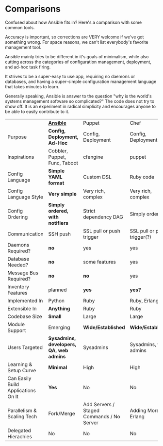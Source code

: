 Comparisons
===========

Confused about how Ansible fits in?  Here's a comparison with some common tools.

Accuracy is important, so corrections are VERY welcome if we've got something wrong.
For space reasons, we can't list everybody's favorite management tool.

Ansible mainly tries to be different in it's goals of minimalism, while also cutting across
the categories of configuration management, deployment, and ad-hoc task firing.

It strives to be a super-easy to use app, requiring no daemons or databases, and having
a super-simple configuration management language that takes minutes to learn.

Generally speaking, Ansible is answer to the question "why is the world's systems
management software so complicated?"  The code does not try to show off. It is an 
experiment in radical simplicity and encourages anyone to be able to easily contribute to it.

<table>
   <tr>
      <td></td>
      <td><B><U>Ansible</U></B></font></td>
      <td>Puppet</td>
      <td>Chef</td>
      <td>Func</td>
      <td>Capistrano</td>
      <td>mCollective</td>
   </tr>
   <tr>
      <td>Purpose</td>
      <td><B>Config, Deployment, Ad-Hoc</B></td>
      <td>Config, Deployment</td>
      <td>Config, Deployment</td>
      <td>Ad-Hoc</td>
      <td>Deployment</td> 
      <td>Ad-Hoc</td>
   </tr>
   <tr>
      <td>Inspirations</td>
      <td>Cobbler, Puppet, Func, Taboot</B></td>
      <td>cfengine</td>
      <td>puppet</td>
      <td>sysadmin SSH scripts</td>
      <td>sysadmin SSH scripts</td> 
      <td>Func, puppet</td>
   </tr>

   <tr>
      <td>Config Language</td>
      <td><B>Simple YAML format</B></td>
      <td>Custom DSL</td>
      <td>Ruby code</td>
      <td>None</td>
      <td>None</td>
      <td>None</td>
   </tr>
   <tr>
      <td>Config Language Style</td>
      <td><B>Very simple</B></td>
      <td>Very rich, complex</td>
      <td>Very rich, complex</td>
      <td>None</td>
      <td>None</td>
      <td>None</td>
   </tr>
   <tr>
      <td>Config Ordering</td>
      <td><B>Simply ordered, with notifiers</B></td>
      <td>Strict dependency DAG</td>
      <td>Simply ordered</td>
      <td>None</td>
      <td>Simply ordered</td>
      <td>None</td>
   </tr>
   <tr>
      <td>Communication</td>
      <td>SSH push</td>
      <td>SSL pull or push trigger</td>
      <td>SSL pull or push trigger(?)</td>
      <td>SSL push</td>
      <td>SSH</td>
      <td>AMQP bus</td>
   </tr>
   <tr>
      <td>Daemons Required?</td>
      <td><B>no</B></td>
      <td>yes</td>
      <td>yes</td>
      <td>yes</td>
      <td><B>no</B></td>
      <td>yes</td>
   </tr>
   <tr>
      <td>Database Needed?</td>
      <td><B>no</B></td>
      <td>some features</td>
      <td>yes</td>
      <td><B>no</B></td>
      <td><B>no</B></td>
      <td>some features</td>
   </tr>
   <tr>
      <td>Message Bus Required?</td>
      <td><B>no</B></td>
      <td><B>no</B></td>
      <td>yes</td>
      <td><B>no</B></td>
      <td><B>no</B></td>
      <td>yes</td>
   </tr>
   <tr>
      <td>Inventory Features</td>
      <td>planned</td>
      <td><B>yes</B></td>
      <td><B>yes?</B></td>
      <td>some</td>
      <td>no</td>
      <td>no</td>
   </tr>
   <tr>
      <td>Implemented In</td>
      <td>Python</td>
      <td>Ruby</td>
      <td>Ruby, Erlang</td>
      <td>Python</td>
      <td>Ruby</td>
      <td>Ruby</td>
   </tr>
   <tr>
      <td>Extensible In</td>
      <td><B>Anything</B></td>
      <td>Ruby</td>
      <td>Ruby</td>
      <td>Python</td>
      <td>Ruby</td>
      <td>Ruby</td>
   </tr>
   <tr>
      <td>Codebase Size</td>
      <td><B>Small</B></td>
      <td>Large</td>
      <td>Large</td>
      <td>Medium</td>
      <td>Medium</td>
      <td>Medium</td>
   </tr>
   <tr>
      <td>Module Support</td>
      <td>Emerging</td>
      <td><B>Wide/Established</B></td>
      <td><B>Wide/Established</B></td>
      <td>Medium/Established</td>
      <td>Poor</td>
      <td>Medium/Established</td>
   </tr>
   <tr>
      <td>Users Targeted</td>
      <td><B>Sysadmins, developers, QA, web admins</B></td>
      <td>Sysadmins</td>
      <td>Sysadmins, web admins</td>
      <td>Sysadmins, developers</td>
      <td>Web admins</td>
      <td>Sysadmins</td>
   </tr>
   <tr>
      <td>Learning & Setup Curve</td>
      <td><B>Minimal<B></td>
      <td>High</td>
      <td>High</td> 
      <td>Medium</td>
      <td>Medium</td>
      <td>Medium</td>
   </tr>
   <tr>
      <td>Can Easily Build Applications On It</td>
      <td><B>Yes</B></td>
      <td>No</td>
      <td>No</td>
      <td><B>Yes</B></td>
      <td>No</td>
      <td>Yes?</td>
   </tr>
   <tr>
      <td>Parallelism & Scaling Tech</td>
      <td>Fork/Merge</td>
      <td>Add Servers / Staged Commands / No Server</td>
      <td>Adding More Erlang</td>
      <td>Fork/Merge</td>
      <td>No</td>
      <td>Message Bus</td>
   </tr>
   <tr>
      <td>Delegated Hierachies</td>
      <td>No</td>
      <td>No</td>
      <td>No</td>
      <td><B>Yes</B></td>
      <td>No</td>
      <td><B>Yes</B></td>
   </tr>
</td>


